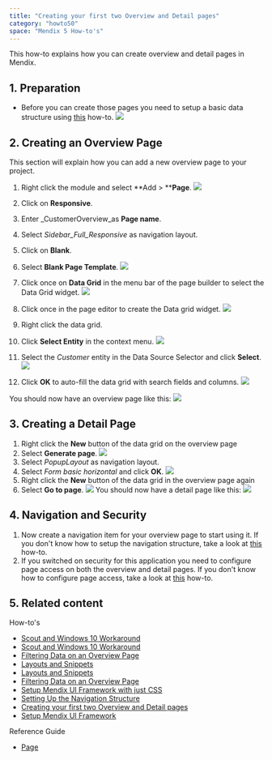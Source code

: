 ```yaml
---
title: "Creating your first two Overview and Detail pages"
category: "howto50"
space: "Mendix 5 How-to's"
---
```


This how-to explains how you can create overview and detail pages in Mendix. 

## 1. Preparation

*   Before you can create those pages you need to setup a basic data structure using [this](Creating+a+basic+data+layer) how-to.
    ![](attachments/2949123/16842770.png)

## 2\. Creating an Overview Page

This section will explain how you can add a new overview page to your project.

1.  Right click the module and select **Add > ****Page**.
    ![](attachments/2949141/16842773.png)

2.  Click on **Responsive**.
3.  Enter _CustomerOverview_as **Page name**.
4.  Select _Sidebar_Full_Responsive_ as navigation layout.
5.  Click on **Blank**.
6.  Select **Blank Page Template**.
    ![](attachments/2949141/16842774.png)
7.  Click once on **Data Grid** in the menu bar of the page builder to select the Data Grid widget.
    ![](attachments/2949141/16842776.png)
8.  Click once in the page editor to create the Data grid widget.
    ![](attachments/2949141/16842777.png)
9.  Right click the data grid.
10.  Click **Select Entity** in the context menu.
    ![](attachments/2949141/16842779.png)
11.  Select the _Customer_ entity in the Data Source Selector and click **Select**.
    ![](attachments/2949141/3080479.png)
12.  Click **OK** to auto-fill the data grid with search fields and columns.
    ![](attachments/2949141/3080477.png)

You should now have an overview page like this:
![](attachments/2949141/16842781.png)

## 3\. Creating a Detail Page

1.  Right click the **New** button of the data grid on the overview page
2.  Select **Generate page**.
    ![](attachments/2949141/16842782.png)
3.  Select _PopupLayout_ as navigation layout.
4.  Select _Form basic horizontal_ and click **OK**.
    ![](attachments/2949141/16842784.png) 
5.  Right click the **New** button of the data grid in the overview page again
6.  Select **Go to page**.
    ![](attachments/2949141/16842785.png)
    You should now have a detail page like this:
    ![](attachments/2949141/16842786.png)

## 4\. Navigation and Security

1.  Now create a navigation item for your overview page to start using it. If you don't know how to setup the navigation structure, take a look at [this](Setting+Up+the+Navigation+Structure) how-to.
2.  If you switched on security for this application you need to configure page access on both the overview and detail pages. If you don't know how to configure page access, take a look at [this](Creating+a+secure+app) how-to.

## 5\. Related content

How-to's

*   [Scout and Windows 10 Workaround](Scout+and+Windows+10+Workaround)
*   [Scout and Windows 10 Workaround](/howto6/Scout+and+Windows+10+Workaround)
*   [Filtering Data on an Overview Page](Filtering+Data+on+an+Overview+Page)
*   [Layouts and Snippets](Layouts+and+Snippets)
*   [Layouts and Snippets](/howto6/Layouts+and+Snippets)
*   [Filtering Data on an Overview Page](/howto6/Filtering+Data+on+an+Overview+Page)
*   [Setup Mendix UI Framework with just CSS](Setup+Mendix+UI+Framework+with+just+CSS)
*   [Setting Up the Navigation Structure](Setting+Up+the+Navigation+Structure)
*   [Creating your first two Overview and Detail pages](Creating+your+first+two+Overview+and+Detail+pages)
*   [Setup Mendix UI Framework](Setup+Mendix+UI+Framework)

Reference Guide

*   [Page](/refguide5/Page)

